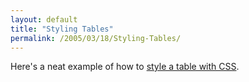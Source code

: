 ```yaml
---
layout: default
title: "Styling Tables"
permalink: /2005/03/18/Styling-Tables/
---
```


Here's a neat example of how to <a href="http://veerle.duoh.com/index.php?id=P315" target="_blank">style a table with CSS</a>.<br/>